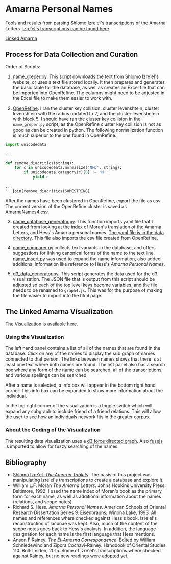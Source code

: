 # Amarna Personal Names

Tools and results from parsing Shlomo Izre'el's transcriptions of the Amarna
Letters. [Izre'el's transcriptions can be found
here](https://www.tau.ac.il/humanities/semitic/amarna.html). 

[Linked Amarna](site/index.html)


## Process for Data Collection and Curation

Order of Scripts:
1. [name_greper.py](https://github.com/e2dubba/linked-amarna/blob/master/scripts/name_greper.py). This script downloads the text
   from Shlomo Izre'el's website, or uses a text file stored locally. It then
prepares and generates the basic table for the database, as well as creates an
Excel file that can be imported into OpenRefine. The columns might need to be
adjusted in the Excel file to make them easier to work with.

2. [OpenRefine](https://openrefine.org/). I ran the cluster key collision,
   cluster levenshtein, cluster levenshtein with the radius updated to 2, and
the cluster levenshetein with block 5.  I should have ran the cluster key
collision in the `name_greper.py` script, as the OpenRefine cluster key
collision is not as good as can be created in python. The following
normalization function is much superior to the one found in OpenRefine. 

```python
import unicodedata 

...

def remove_diacritics(string):
    for c in unicodedeata.normalize('NFD', string):
        if unicodedata.category(c)[0] != 'M':
            yield c 

...
''.join(remove_diacritics(SOMESTRING)
```

After the names have been clustered in OpenRefine, export the file as csv. The
current version of the OpenRefine cluster is saved as
[AmarnaNames4.csv](https://github.com/e2dubba/linked-amarna/blob/master/data/AmarnaNames4.csv).

3. [name_database_generator.py](https://github.com/e2dubba/linked-amarna/blob/master/scripts/name_database_generator.py).
This function imports yaml file that I created from looking at the index of
Moran's translation of the Amarna Letters, and Hess's Amarna personal names.
[The yaml file is in the data directory](https://github.com/e2dubba/linked-amarna/blob/master/data/WPACV.yml). This file also
imports the csv file created from OpenRefine.

4. [name_comparer.py](https://github.com/e2dubba/linked-amarna/blob/master/scripts/name_comparer.py)
collects text variants in the database, and offers suggestions for linking
canonical forms of the name to the text line. 
[name_insert.py](https://github.com/e2dubba/linked-amarna/blob/master/scripts/name_insert.py)
was used to expand the name information, also added additional information
like reference to Hess's _Amarna Personal Names_.

5. [d3_data_generator.py](https://github.com/e2dubba/linked-amarna/blob/master/scripts/d3_data_generator.py).
This script generates the data used for the d3 visualization. The JSON file
that is output from this script should be adjusted so each of the top level
keys become variables, and the file needs to be renamed to `graph4.js`. This
was for the purpose of making the file easier to import into the html page.

## The Linked Amarna Visualization 

[The Visualization is available here](site/index.html).

### Using the Visualization

The left hand panel contains a list of all of the names that are found in the
database. Click on any of the names to display the sub graph of names
connected to that person. The links between names shows that there is at least
one text where both names are found. The left panel also has a search box
where any form of the name can be searched, all of the transcriptions, and
various spellings can be searched. 

After a name is selected, a info box will appear in the bottom right hand
corner. This info box can be expanded to show more information about the
individual. 

In the top right corner of the visualization is a toggle switch which will
expand any subgraph to include friend of a friend relations. This will allow
the user to see how an individuals network fits in the greater corpus. 

### About the Coding of the Visualization 

The resulting data visualization uses a [d3 force directed
graph](https://github.com/d3/d3-force). Also [fusejs](https://fusejs.io/) is
imported to allow for fuzzy searching of the names. 

## Bibliography 

- [Shlomo Izre'el. _The Amarna
  Tablets_](https://www.tau.ac.il/humanities/semitic/amarna.html). The basis
of this project was manipulating Izre'el's transcriptions to create a database
and explore it. 
- William L.F. Moran _The Amarna Letters_. Johns Hopkins University Press:
  Baltimore, 1992. I used the name index of Moran's book as the primary form
for each name, as well as additional information about the names (relations,
and scope notes). 
- Richard S. Hess. _Amarna Personal Names_. American Schools of Oriental
  Research Dissertation Series 9. Eisenbrauns; Winona Lake, 1993. All names
and references where checked against Hess's book. Izre'el's reconstruction of
lacunae was kept. Also, much of the content of the scope notes goes back to
Hess's analysis. In addition, the language designation for each name is the
first language that Hess mentions. 
- Anson F Rainey. _The El-Amarna Correspondence_. Edited by William
  Schniedewind and Zipora Cochavi-Rainey. Handbook of Oriental Studies 110.
Brill: Leiden, 2015. Some of Izre'el's transcriptions where checked against
Rainey, but no new readings were adopted yet. 

